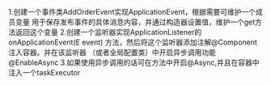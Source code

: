 1.创建一个事件类AddOrderEvent实现ApplicationEvent，根据需要可维护一个成员变量
用于保存发布事件的具体消息内容，并通过构造器设置值，维护一个get方法返回这个变量
2.创建一个监听器实现ApplicationListener<E extends ApplicationEvent>的onApplicationEvent(E event)
方法，然后将这个监听器添加注解@Component注入容器。并在该监听器
（或者全局配置类）中开启异步调用功能@EnableAsync
3.如果使用异步调用的话可在方法中开启@Async,并且在容器中注入一个taskExecutor